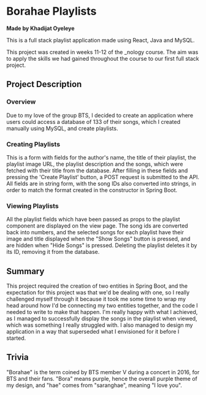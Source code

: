 # Borahae Playlists
**Made by Khadijat Oyeleye**

This is a full stack playlist application made using React, Java and MySQL.

This project was created in weeks 11-12 of the _nology course. The aim was to apply the skills we had gained throughout the course to our first full stack project.

## Project Description
### Overview
Due to my love of the group BTS, I decided to create an application where users could access a database of 133 of their songs, which I created manually using MySQL, and create playlists.

### Creating Playlists
This is a form with fields for the author's name, the title of their playlist, the playlist image URL, the playlist description and the songs, which were fetched with their title from the database. After filling in these fields and pressing the 'Create Playlist' button, a POST request is submitted to the API. All fields are in string form, with the song IDs also converted into strings, in order to match the format created in the constructor in Spring Boot. 

### Viewing Playlists
All the playlist fields which have been passed as props to the playlist component are displayed on the view page. The song ids are converted back into numbers, and the selected songs for each playlist have their image and title displayed when the "Show Songs" button is pressed, and are hidden when "Hide Songs" is pressed. Deleting the playlist deletes it by its ID, removing it from the database.

## Summary
This project required the creation of two entities in Spring Boot, and the expectation for this project was that we'd be dealing with one, so I really challenged myself through it because it took me some time to wrap my head around how I'd be connecting my two entities together, and the code I needed to write to make that happen. I'm really happy with what I achieved, as I managed to successfully display the songs in the playlist when viewed, which was something I really struggled with. I also managed to design my application in a way that superseded what I envisioned for it before I started.

## Trivia
"Borahae" is the term coined by BTS member V during a concert in 2016, for BTS and their fans. "Bora" means purple, hence the overall purple theme of my design, and "hae" comes from "saranghae", meaning "I love you".